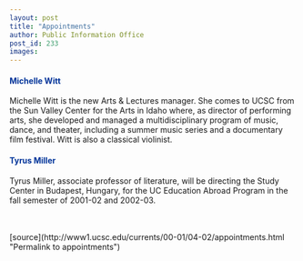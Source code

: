 ```yaml
---
layout: post
title: "Appointments"
author: Public Information Office
post_id: 233
images:
---
```


<h4>
  <font color="#003399">Michelle Witt</font>
</h4>
<p>
  Michelle Witt is the new Arts &amp; Lectures manager. She comes to UCSC from the Sun Valley Center for the Arts in Idaho where, as director of performing arts, she developed and managed a multidisciplinary program of music, dance, and theater, including a summer music series and a documentary film festival. Witt is also a classical violinist.
</p>
<h4>
  <font color="#003399">Tyrus Miller</font>
</h4>
<p>
  Tyrus Miller, associate professor of literature, will be directing the Study Center in Budapest, Hungary, for the UC Education Abroad Program in the fall semester of 2001-02 and 2002-03.<br>
  <br>
  <br>
  </p>
[source](http://www1.ucsc.edu/currents/00-01/04-02/appointments.html "Permalink to appointments")
